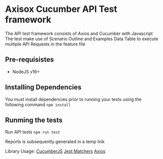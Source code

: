 # Axisox Cucumber API Test framework

The API test framework consists of Axios and Cucumber with Javascript
The test make use of Scenario Outline and Examples Data Table to execute multiple API Requests in the feature file

## Pre-requisistes

- NodeJS v16+

## Installing Dependencies

You must install dependencies prior to running your tests using the following command
`npm install`

## Runming the tests

Run API tests
`npm run test`

Reports is subsequently generated in a temp link

Library Usage:
[CucumberJS](https://cucumber.io/docs/installation/javascript/) 
[Jest Matchers](https://jestjs.io/docs/using-matchers)
[Axios](https://github.com/axios/axios)